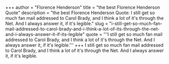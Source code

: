 +++
author = "Florence Henderson"
title = "the best Florence Henderson Quote"
description = "the best Florence Henderson Quote: I still get so much fan mail addressed to Carol Brady, and I think a lot of it's through the Net. And I always answer it, if it's legible."
slug = "i-still-get-so-much-fan-mail-addressed-to-carol-brady-and-i-think-a-lot-of-its-through-the-net-and-i-always-answer-it-if-its-legible"
quote = '''I still get so much fan mail addressed to Carol Brady, and I think a lot of it's through the Net. And I always answer it, if it's legible.'''
+++
I still get so much fan mail addressed to Carol Brady, and I think a lot of it's through the Net. And I always answer it, if it's legible.
